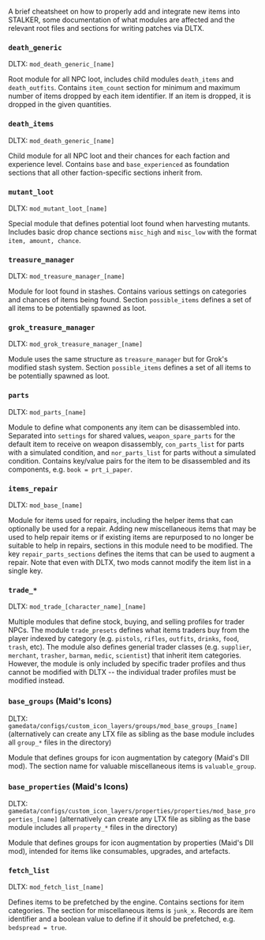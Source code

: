 A brief cheatsheet on how to properly add and integrate new items into STALKER, some documentation of what modules are affected and the relevant root files and sections for writing patches via DLTX.

### `death_generic`

DLTX: `mod_death_generic_[name]`

Root module for all NPC loot, includes child modules `death_items` and `death_outfits`. Contains `item_count` section for minimum and maximum number of items dropped by each item identifier. If an item is dropped, it is dropped in the given quantities.

### `death_items`

DLTX: `mod_death_generic_[name]`

Child module for all NPC loot and their chances for each faction and experience level. Contains `base` and `base_experienced` as foundation sections that all other faction-specific sections inherit from.

### `mutant_loot`

DLTX: `mod_mutant_loot_[name]`

Special module that defines potential loot found when harvesting mutants. Includes basic drop chance sections `misc_high` and `misc_low` with the format `item, amount, chance`.

### `treasure_manager`

DLTX: `mod_treasure_manager_[name]`

Module for loot found in stashes. Contains various settings on categories and chances of items being found. Section `possible_items` defines a set of all items to be potentially spawned as loot.

### `grok_treasure_manager`

DLTX: `mod_grok_treasure_manager_[name]`

Module uses the same structure as `treasure_manager` but for Grok's modified stash system. Section `possible_items` defines a set of all items to be potentially spawned as loot.

### `parts`

DLTX: `mod_parts_[name]`

Module to define what components any item can be disassembled into. Separated into `settings` for shared values, `weapon_spare_parts` for the default item to receive on weapon disassembly, `con_parts_list` for parts with a simulated condition, and `nor_parts_list` for parts without a simulated condition. Contains key/value pairs for the item to be disassembled and its components, e.g. `book = prt_i_paper`.

### `items_repair`

DLTX: `mod_base_[name]`

Module for items used for repairs, including the helper items that can optionally be used for a repair. Adding new miscellaneous items that may be used to help repair items or if existing items are repurposed to no longer be suitable to help in repairs, sections in this module need to be modified. The key `repair_parts_sections` defines the items that can be used to augment a repair. Note that even with DLTX, two mods cannot modify the item list in a single key.

### `trade_*`

DLTX: `mod_trade_[character_name]_[name]`

Multiple modules that define stock, buying, and selling profiles for trader NPCs. The module `trade_presets` defines what items traders buy from the player indexed by category (e.g. `pistols`, `rifles`, `outfits`, `drinks`, `food`, `trash`, etc). The module also defines generial trader classes (e.g. `supplier`, `merchant`, `trasher`, `barman`, `medic`, `scientist`) that inherit item categories. However, the module is only included by specific trader profiles and thus cannot be modified with DLTX -- the individual trader profiles must be modified instead.

### `base_groups` (Maid's Icons)

DLTX: `gamedata/configs/custom_icon_layers/groups/mod_base_groups_[name]` (alternatively can create any LTX file as sibling as the base module includes all `group_*` files in the directory)

Module that defines groups for icon augmentation by category (Maid's DII mod). The section name for valuable miscellaneous items is `valuable_group`.

### `base_properties` (Maid's Icons)

DLTX: `gamedata/configs/custom_icon_layers/properties/properties/mod_base_properties_[name]` (alternatively can create any LTX file as sibling as the base module includes all `property_*` files in the directory)

Module that defines groups for icon augmentation by properties (Maid's DII mod), intended for items like consumables, upgrades, and artefacts.

### `fetch_list`

DLTX: `mod_fetch_list_[name]`

Defines items to be prefetched by the engine. Contains sections for item categories. The section for miscellaneous items is `junk_x`. Records are item identifier and a boolean value to define if it should be prefetched, e.g. `bedspread = true`.